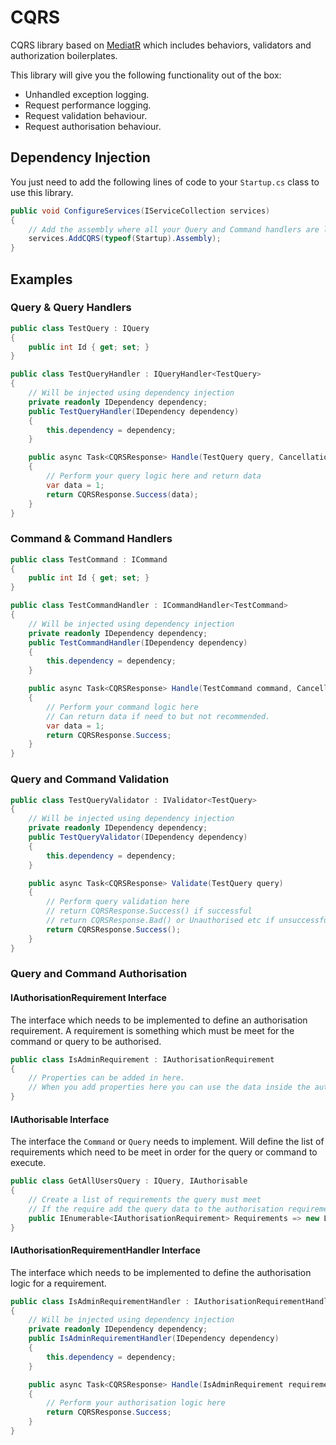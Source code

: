 # CQRS
CQRS library based on [MediatR](https://github.com/jbogard/MediatR) which includes behaviors, validators and authorization boilerplates.

This library will give you the following functionality out of the box:
- Unhandled exception logging.
- Request performance logging.
- Request validation behaviour.
- Request authorisation behaviour.

## Dependency Injection
You just need to add the following lines of code to your `Startup.cs` class to use this library.
``` csharp
public void ConfigureServices(IServiceCollection services)
{
    // Add the assembly where all your Query and Command handlers are located.
    services.AddCQRS(typeof(Startup).Assembly);
}
```

## Examples
### Query & Query Handlers
``` csharp
public class TestQuery : IQuery
{
    public int Id { get; set; }
}

public class TestQueryHandler : IQueryHandler<TestQuery>
{
    // Will be injected using dependency injection
    private readonly IDependency dependency;
    public TestQueryHandler(IDependency dependency)
    {
        this.dependency = dependency;
    }

    public async Task<CQRSResponse> Handle(TestQuery query, CancellationToken cancellationToken)
    {
        // Perform your query logic here and return data
        var data = 1;
        return CQRSResponse.Success(data);
    }
}

```


### Command & Command Handlers
``` csharp
public class TestCommand : ICommand
{
    public int Id { get; set; }
}

public class TestCommandHandler : ICommandHandler<TestCommand>
{
    // Will be injected using dependency injection
    private readonly IDependency dependency;
    public TestCommandHandler(IDependency dependency)
    {
        this.dependency = dependency;
    }

    public async Task<CQRSResponse> Handle(TestCommand command, CancellationToken cancellationToken)
    {
        // Perform your command logic here
        // Can return data if need to but not recommended.
        var data = 1;
        return CQRSResponse.Success;
    }
}

```


### Query and Command Validation
``` csharp
public class TestQueryValidator : IValidator<TestQuery>
{
    // Will be injected using dependency injection
    private readonly IDependency dependency;
    public TestQueryValidator(IDependency dependency)
    {
        this.dependency = dependency;
    }

    public async Task<CQRSResponse> Validate(TestQuery query)
    {
        // Perform query validation here
        // return CQRSResponse.Success() if successful
        // return CQRSResponse.Bad() or Unauthorised etc if unsuccessful
        return CQRSResponse.Success();
    }
}
```

### Query and Command Authorisation
#### IAuthorisationRequirement Interface
The interface which needs to be implemented to define an authorisation requirement. A requirement is something which must be meet for the command or query to be authorised.
``` csharp
public class IsAdminRequirement : IAuthorisationRequirement 
{
    // Properties can be added in here.
    // When you add properties here you can use the data inside the authorisation handler logic.
}
```

#### IAuthorisable Interface
The interface the `Command` or `Query` needs to implement. Will define the list of requirements which need to be meet in order for the query or command to execute.
``` csharp
public class GetAllUsersQuery : IQuery, IAuthorisable 
{
    // Create a list of requirements the query must meet
    // If the require add the query data to the authorisation requirement.
    public IEnumerable<IAuthorisationRequirement> Requirements => new List<IAuthorisationRequirement> { new IsAdminRequirement() }
}
```


#### IAuthorisationRequirementHandler Interface
The interface which needs to be implemented to define the authorisation logic for a requirement.
``` csharp
public class IsAdminRequirementHandler : IAuthorisationRequirementHandler<IsAdminRequirement>
{
    // Will be injected using dependency injection
    private readonly IDependency dependency;
    public IsAdminRequirementHandler(IDependency dependency)
    {
        this.dependency = dependency;
    }

    public async Task<CQRSResponse> Handle(IsAdminRequirement requirement, CancellationToken cancellationToken)
    {
        // Perform your authorisation logic here
        return CQRSResponse.Success;
    }
}
```


